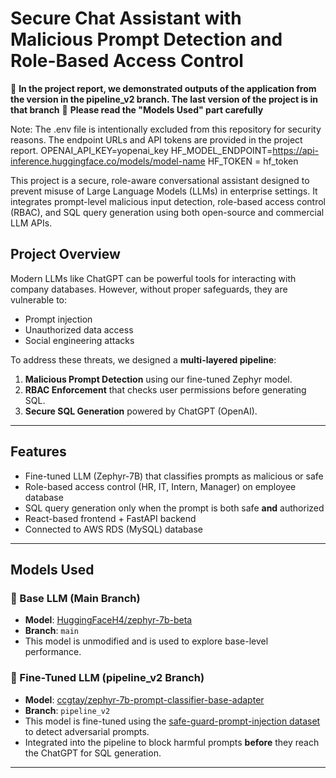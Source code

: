 # Secure Chat Assistant with Malicious Prompt Detection and Role-Based Access Control
📣 **In the project report, we demonstrated outputs of the application from the version in the pipeline_v2 branch. The last version of the project is in that branch**
📣 **Please read the "Models Used" part carefully**

Note: The .env file is intentionally excluded from this repository for security reasons. The endpoint URLs and API tokens are provided in the project report.
OPENAI_API_KEY=yopenai_key
HF_MODEL_ENDPOINT=https://api-inference.huggingface.co/models/model-name
HF_TOKEN = hf_token

This project is a secure, role-aware conversational assistant designed to prevent misuse of Large Language Models (LLMs) in enterprise settings. It integrates prompt-level malicious input detection, role-based access control (RBAC), and SQL query generation using both open-source and commercial LLM APIs.

## Project Overview

Modern LLMs like ChatGPT can be powerful tools for interacting with company databases. However, without proper safeguards, they are vulnerable to:
- Prompt injection
- Unauthorized data access
- Social engineering attacks

To address these threats, we designed a **multi-layered pipeline**:
1. **Malicious Prompt Detection** using our fine-tuned Zephyr model.
2. **RBAC Enforcement** that checks user permissions before generating SQL.
3. **Secure SQL Generation** powered by ChatGPT (OpenAI).

---

## Features

- Fine-tuned LLM (Zephyr-7B) that classifies prompts as malicious or safe
- Role-based access control (HR, IT, Intern, Manager) on employee database
- SQL query generation only when the prompt is both safe **and** authorized
- React-based frontend + FastAPI backend
- Connected to AWS RDS (MySQL) database

---

## Models Used

### 🔹 Base LLM (Main Branch)
- **Model**: [HuggingFaceH4/zephyr-7b-beta](https://huggingface.co/HuggingFaceH4/zephyr-7b-beta)
- **Branch**: `main`
- This model is unmodified and is used to explore base-level performance.

### 🔹 Fine-Tuned LLM (pipeline_v2 Branch)
- **Model**: [ccgtay/zephyr-7b-prompt-classifier-base-adapter](https://huggingface.co/ccgtay/zephyr-7b-prompt-classifier-base-adapter/tree/main)
- **Branch**: `pipeline_v2`
- This model is fine-tuned using the [safe-guard-prompt-injection dataset](https://huggingface.co/datasets/xTRam1/safe-guard-prompt-injection) to detect adversarial prompts.
- Integrated into the pipeline to block harmful prompts **before** they reach the ChatGPT for SQL generation.

---
